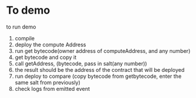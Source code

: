 # To demo

to run demo

1. compile
2. deploy the compute Address
3. run get bytecode(owner address of computeAddress, and any number)
5. get bytecode and copy it
6. call getAddress, (bytecode, pass in salt(any number))
7. the result should be the address of the contract that will be deployed
8. run deploy to compare (copy bytecode from getbytecode, enter the same salt from previously)
9. check logs from emitted event
